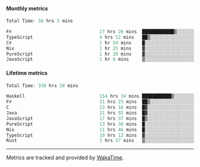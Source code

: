 #### Monthly metrics
<!--START_SECTION:wakamonthly-->

```asm
Total Time: 56 hrs 5 mins

F#                                 27 hrs 26 mins  ████████████▒░░░░░░░░░░░░   48.89 %
TypeScript                         4 hrs 52 mins   ██▒░░░░░░░░░░░░░░░░░░░░░░   08.69 %
C#                                 1 hr 54 mins    █░░░░░░░░░░░░░░░░░░░░░░░░   03.39 %
Nix                                1 hr 25 mins    ▓░░░░░░░░░░░░░░░░░░░░░░░░   02.55 %
PureScript                         1 hr 20 mins    ▓░░░░░░░░░░░░░░░░░░░░░░░░   02.40 %
JavaScript                         1 hr 6 mins     ▒░░░░░░░░░░░░░░░░░░░░░░░░   01.98 %
```

<!--END_SECTION:wakamonthly-->
#### Lifetime metrics
<!--START_SECTION:wakalifetime-->

```asm
Total Time: 338 hrs 58 mins

Haskell                            154 hrs 34 mins ███████████▒░░░░░░░░░░░░░   45.44 %
F#                                 31 hrs 25 mins  ██▒░░░░░░░░░░░░░░░░░░░░░░   09.24 %
C                                  23 hrs 16 mins  █▓░░░░░░░░░░░░░░░░░░░░░░░   06.84 %
Java                               21 hrs 55 mins  █▓░░░░░░░░░░░░░░░░░░░░░░░   06.45 %
JavaScript                         17 hrs 37 mins  █▒░░░░░░░░░░░░░░░░░░░░░░░   05.18 %
PureScript                         13 hrs 38 mins  █░░░░░░░░░░░░░░░░░░░░░░░░   04.01 %
Nix                                11 hrs 46 mins  █░░░░░░░░░░░░░░░░░░░░░░░░   03.46 %
TypeScript                         10 hrs 13 mins  ▓░░░░░░░░░░░░░░░░░░░░░░░░   03.00 %
Rust                               3 hrs 57 mins   ▒░░░░░░░░░░░░░░░░░░░░░░░░   01.17 %
```

<!--END_SECTION:wakalifetime-->

---

Metrics are tracked and provided by [WakaTime](https://github.com/athul/waka-readme).
